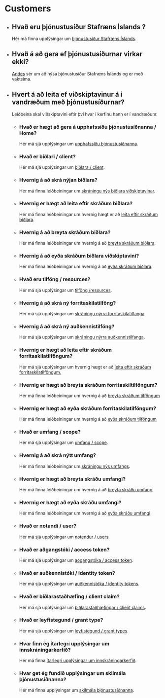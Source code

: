 # Customers

  - ## Hvað eru þjónustusíður Stafræns Íslands ?
    Hér má finna upplýsingar um [þjónustusíður Stafræns Íslands](../instructions/README.md).

  - ## Hvað á að gera ef þjónustusíðurnar virkar ekki?
    [Andes](https://andes.is/) sér um að hýsa þjónustusíður Stafræns Íslands og er með vaktsíma.

  - ## Hvert á að leita ef viðskiptavinur á í vandræðum með þjónustusíðurnar?
    Leiðbeina skal viðskiptavini eftir því hvar í kerfinu hann er í vandræðum:

    - ### Hvað er hægt að gera á upphafssíðu þjónustusíðnanna / Home?
      Hér má sjá upplýsingar um [upphafssíðu þjónustusíðnanna](../instructions/home-page.md).

    - ### Hvað er biðlari / client?
      Hér má sjá upplýsingar um [biðlara / client](../instructions/client/README.md).

    - ### Hvernig á að skrá nýjan biðlara?
      Hér má finna leiðbeiningar um [skráningu nýs biðlara viðskiptavinar](../instructions/client/README.md).

    - ### Hvernig er hægt að leita eftir skráðum biðlara?
       Hér má finna leiðbeiningar um hvernig hægt er að [leita eftir skráðum biðlara](../instructions/common-features.md).

    - ### Hvernig á að breyta skráðum biðlara?
      Hér má finna leiðbeiningar um hvernig á að [breyta skráðum biðlara](../instructions/client/edit/README.md).

    - ### Hvernig á að eyða skráðum biðlara viðskiptavini?
      Hér má finna leiðbeiningar um hvernig á að [eyða skráðum biðlara](../instructions/common-features.md).

    - ### Hvað eru tilföng / resources?
      Hér má sjá upplýsingar um [tilföng /resources](../instructions/resources/README.md).

    - ### Hvernig á að skrá ný forritaskilatilföng?
      Hér má sjá upplýsingar um [skráningu nýrra forritaskilatilfanga](../instructions/resources/api-resources.md#create-api-resource).

    - ### Hvernig á að skrá ný auðkennistilföng?
      Hér má sjá upplýsingar um [skráningu nýrra auðkennistilfanga](../instructions/resources/identity-resources.md#create).

    - ### Hvernig er hægt að leita eftir skráðum forritaskilatilföngum?
      Hér má sjá upplýsingar um hvernig hægt er að [leita eftir skráðum forritaskilatilföngum.](../instructions/common-features.md)

    - ### Hvernig er hægt að breyta skráðum forritaskiltilföngum?
      Hér má finna leiðbeiningar um hvernig á að [breyta skráðum tilföngum](../instructions/common-features.md)

    - ### Hvernig er hægt að eyða skráðum forritaskilatilföngum?
      Hér má finna leiðbeiningar um hvernig á að [eyða skráðum tilföngum](../instructions/common-features.md)

    - ### Hvað er umfang / scope?
      Hér má sjá upplýsingar um [umfang / scope](../instructions/resources/api-scopes.md#create-new-api-scope).

    - ### Hvernig á að skrá nýtt umfang?
      Hér má finna leiðbeiningar um [skráningu nýs umfangs](../instructions/resources/api-scopes.md).

    - ### Hvernig er hægt að breyta skráðu umfangi?
      Hér má finna leiðbeiningar um hvernig á að [breyta skráðu umfangi](../instructions/common-features.md)

    - ### Hvernig er hægt að eyða skráðu umfangi?
      Hér má finna leiðbeiningar um hvernig á að [eyða skráðu umfangi](../instructions/common-features.md)

    - ### Hvað er notandi / user?
      Hér má sjá upplýsingar um [notendur / users](../instructions/users/README.md).

    - ### Hvað er aðgangstóki / access token?
      Hér má sjá upplýsingar um [aðgangstóka / access token](../instructions/concepts.md#access-token).

    - ### Hvað er auðkennistóki / identity token?
      Hér má sjá upplýsingar um [auðkennistóka / identity tokens](../instructions/concepts.md#identity-token).

    - ### Hvað er biðlarastaðhæfing / client claim?
      Hér má sjá upplýsingar um [biðlarastaðhæfingar / client claims](../instructions/concepts.md#claims).

    - ### Hvað er leyfistegund / grant type?
      Hér má sjá upplýsingar um [leyfistegund / grant types](../instructions/concepts.md#grant-type).

    - ### Hvar finn ég ítarlegri upplýsingar um innskráningarkerfið?
      Hér má finna [ítarlegri upplýsingar um innskráningarkerfið](technicians.md).

    - ### Hvar get ég fundið upplýsingar um skilmála þjónustusíðnanna?
      Hér má finna upplýsingar um [skilmála þjónustusíðnanna](../instructions/terms.md).